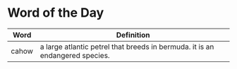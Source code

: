 # Word of the Day

|Word|Definition|
|---|---|
|cahow|a large atlantic petrel that breeds in bermuda. it is an endangered species.|